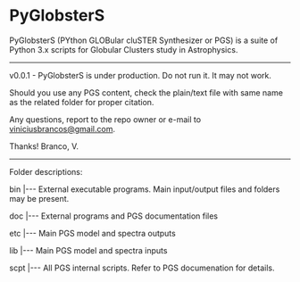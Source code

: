 # PyGlobsterS
PyGlobsterS (PYthon GLOBular cluSTER Synthesizer or PGS) is a suite of Python 3.x scripts for Globular Clusters study in Astrophysics.

______________________

v0.0.1 - PyGlobsterS is under production. Do not run it. It may not work.

Should you use any PGS content, check the plain/text file with same name as the related folder for proper citation.

Any questions, report to the repo owner or e-mail to viniciusbrancos@gmail.com. 

Thanks!
Branco, V.

______________________

Folder descriptions:

bin
|--- External executable programs. Main input/output files and folders may be present.

doc
|--- External programs and PGS documentation files

etc
|--- Main PGS model and spectra outputs

lib
|--- Main PGS model and spectra inputs

scpt
|--- All PGS internal scripts. Refer to PGS documenation for details.